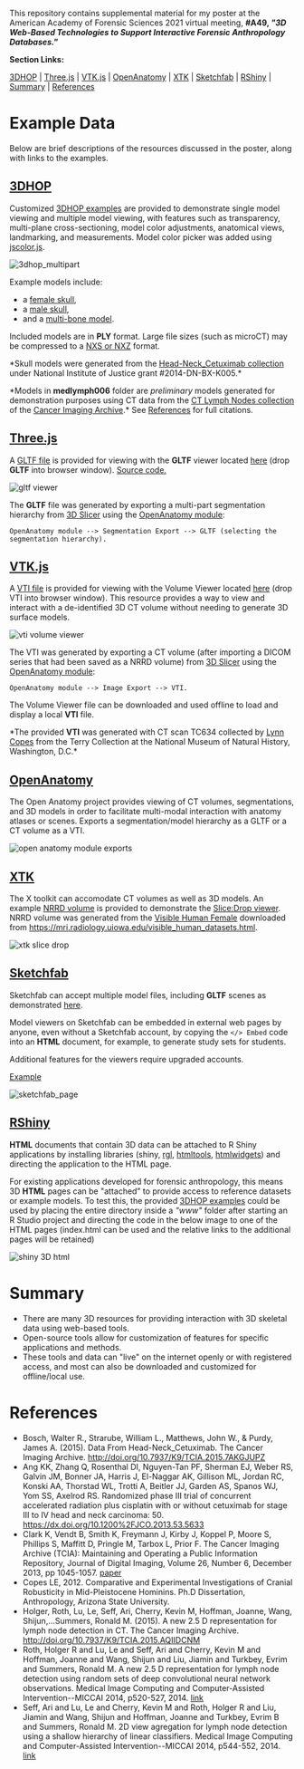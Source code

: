 This repository contains supplemental material for my poster at the American Academy of Forensic Sciences 2021 virtual meeting, **#A49, *"3D Web-Based Technologies to Support Interactive Forensic Anthropology Databases."***

**Section Links:**

[3DHOP](#3dhop) | [Three.js](#threejs) | [VTK.js](#vtkjs) | [OpenAnatomy](#openanatomy) | [XTK](#stk) | [Sketchfab](#sketchfab) | [RShiny](#rshiny) | [Summary](#summary) | [References](#references)

# Example Data
Below are brief descriptions of the resources discussed in the poster, along with links to the examples.

## [3DHOP](https://github.com/cnr-isti-vclab/3DHOP)
Customized [3DHOP examples](3DHOP_examples/index) are provided to demonstrate single model viewing and multiple model viewing, with features such as transparency, multi-plane cross-sectioning, model color adjustments, anatomical views, landmarking, and measurements. Model color picker was added using [jscolor.js](https://jscolor.com/).

![3dhop_multipart](img/3dhop_multipart.png "3d hop image")

Example models include:
- a [female skull](3DHOP_examples/femaleskull.html),
- a [male skull](3DHOP_examples/maleskull.html),
- and a [multi-bone model](3DHOP_examples/multi_example.html).

Included models are in **PLY** format. Large file sizes (such as microCT) may be compressed to a [NXS or NXZ](http://vcg.isti.cnr.it/nexus/) format.

\*Skull models were generated from the [Head-Neck_Cetuximab collection](https://wiki.cancerimagingarchive.net/display/Public/Head-Neck+Cetuximab#6884551d483e05ea6934bfaac4b984898e21190) under National Institute of Justice grant #2014-DN-BX-K005.* 

\*Models in **medlymph006** folder are *preliminary* models generated for demonstration purposes using CT data from the [CT Lymph Nodes collection](https://wiki.cancerimagingarchive.net/display/Public/CT+Lymph+Nodes) of the [Cancer Imaging Archive](https://www.cancerimagingarchive.net/).* See [References](#references) for full citations.

## [Three.js](threejs.org)
A [GLTF file](https://github.com/terrielsimmons/AAFS2021/tree/main/GLTF) is provided for viewing with the **GLTF** viewer located [here](https://gltf-viewer.donmccurdy.com/) (drop **GLTF** into browser window). [Source code.](https://github.com/donmccurdy/three-gltf-viewer)

![gltf viewer](img/gltf_viewer.png "gltf viewer")

The **GLTF** file was generated by exporting a multi-part segmentation hierarchy from [3D Slicer](slicer.org) using the [OpenAnatomy module](#openanatomy):

`OpenAnatomy module --> Segmentation Export --> GLTF (selecting the segmentation hierarchy).`

## [VTK.js](https://kitware.github.io/vtk-js/index.html)
A [VTI file](https://github.com/terrielsimmons/AAFS2021/tree/main/VTI) is provided for viewing with the Volume Viewer located [here](https://kitware.github.io/vtk-js/examples/VolumeViewer/index.html) (drop VTI into browser window). This resource provides a way to view and interact with a de-identified 3D CT volume without needing to generate 3D surface models.

![vti volume viewer](img/vtkjs_volumeviewer.png "vti volume viewer")

The VTI was generated by exporting a CT volume (after importing a DICOM series that had been saved as a NRRD volume) from [3D Slicer](slicer.org) using the [OpenAnatomy module](#openanatomy):

`OpenAnatomy module --> Image Export --> VTI.`

The Volume Viewer file can be downloaded and used offline to load and display a local **VTI** file.

\*The provided **VTI** was generated with CT scan TC634 collected by [Lynn Copes](https://www.lynncopes.com/human-ct-scans.html) from the Terry Collection at the National Museum of Natural History, Washington, D.C.*

## [OpenAnatomy](https://www.openanatomy.org/)
The Open Anatomy project provides viewing of CT volumes, segmentations, and 3D models in order to facilitate multi-modal interaction with anatomy atlases or scenes. Exports a segmentation/model hierarchy as a GLTF or a CT volume as a VTI.

![open anatomy module exports](img/openanatomy_module.png "open anatomy module exports")

## [XTK](https://github.com/xtk/X#readme)
The X toolkit can accomodate CT volumes as well as 3D models. An example [NRRD volume](https://github.com/terrielsimmons/AAFS2021/tree/main/NRRD) is provided to demonstrate the [Slice:Drop viewer](https://slicedrop.com/). NRRD volume was generated from the [Visible Human Female](https://www.nlm.nih.gov/research/visible/animations.html) downloaded from https://mri.radiology.uiowa.edu/visible_human_datasets.html.

![xtk slice drop](img/xtkjs_slicedrop_nrrd.png "xtk slice drop")

## [Sketchfab](https://sketchfab.com)
Sketchfab can accept multiple model files, including **GLTF** scenes as demonstrated [here](https://skfb.ly/6YJCV).

Model viewers on Sketchfab can be embedded in external web pages by anyone, even without a Sketchfab account, by copying the `</> Embed` code into an **HTML** document, for example, to generate study sets for students. 

Additional features for the viewers require upgraded accounts.

[Example](SketchfabBones.html)

![sketchfab_page](img/sketchfab_page.png "sketchfab page example")


## [RShiny](https://shiny.rstudio.com/)
**HTML** documents that contain 3D data can be attached to R Shiny applications by installing libraries (shiny, [rgl](https://cran.r-project.org/web/packages/rgl/index.html), [htmltools](https://github.com/rstudio/htmltools), [htmlwidgets](https://shiny.rstudio.com/articles/htmlwidgets.html)) and directing the application to the HTML page.

For existing applications developed for forensic anthropology, this means 3D **HTML** pages can be "attached" to provide access to reference datasets or example models. To test this, the provided [3DHOP examples](https://github.com/terrielsimmons/AAFS2021/tree/main/3DHOP_examples) could be used by placing the entire directory inside a *"www"* folder after starting an R Studio project and directing the code in the below image to one of the HTML pages (index.html can be used and the relative links to the additional pages will be retained)

![shiny 3D html](img/shiny_3d_html.png "shiny 3d html")

# Summary
- There are many 3D resources for providing interaction with 3D skeletal data using web-based tools.
- Open-source tools allow for customization of features for specific applications and methods.
- These tools and data can "live" on the internet openly or with registered access, and most can also be downloaded and customized for offline/local use.

# References
- Bosch, Walter R., Strarube, William L., Matthews, John W., & Purdy, James A. (2015). Data From Head-Neck_Cetuximab. The Cancer Imaging Archive. http://doi.org/10.7937/K9/TCIA.2015.7AKGJUPZ
- Ang KK, Zhang Q, Rosenthal DI, Nguyen-Tan PF, Sherman EJ, Weber RS, Galvin JM, Bonner JA, Harris J, El-Naggar AK, Gillison ML, Jordan RC, Konski AA, Thorstad WL, Trotti A, Beitler JJ, Garden AS, Spanos WJ, Yom SS, Axelrod RS. Randomized phase III trial of concurrent accelerated radiation plus cisplatin with or without cetuximab for stage III to IV head and neck carcinoma: 50. https://dx.doi.org/10.1200%2FJCO.2013.53.5633
- Clark K, Vendt B, Smith K, Freymann J, Kirby J, Koppel P, Moore S, Phillips S, Maffitt D, Pringle M, Tarbox L, Prior F. The Cancer Imaging Archive (TCIA): Maintaining and Operating a Public Information Repository, Journal of Digital Imaging, Volume 26, Number 6, December 2013, pp 1045-1057. [paper](https://link.springer.com/article/10.1007/s10278-013-9622-7)
- Copes LE, 2012. Comparative and Experimental Investigations of Cranial Robusticity in Mid-Pleistocene Hominins. Ph.D Dissertation, Anthropology, Arizona State University. 
- Holger, Roth, Lu, Le, Seff, Ari, Cherry, Kevin M, Hoffman, Joanne, Wang, Shijun,...Summers, Ronald M. (2015). A new 2.5 D representation for lymph node detection in CT. The Cancer Imaging Archive. http://doi.org/10.7937/K9/TCIA.2015.AQIIDCNM
- Roth, Holger R and Lu, Le and Seff, Ari and Cherry, Kevin M and Hoffman, Joanne and Wang, Shijun and Liu, Jiamin and Turkbey, Evrim and Summers, Ronald M. A new 2.5 D representation for lymph node detection using random sets of deep convolutional neural network observations. Medical Image Computing and Computer-Assisted Intervention--MICCAI 2014, p520-527, 2014. [link](https://arxiv.org/abs/1406.2639)
- Seff, Ari and Lu, Le and Cherry, Kevin M and Roth, Holger R and Liu, Jiamin and Wang, Shijun and Hoffman, Joanne and Turkbey, Evrim B and Summers, Ronald M. 2D view agregation for lymph node detection using a shallow hierarchy of linear classifiers. Medical Image Computing and Computer-Assisted Intervention--MICCAI 2014, p544-552, 2014. [link](https://arxiv.org/abs/1408.3337)
